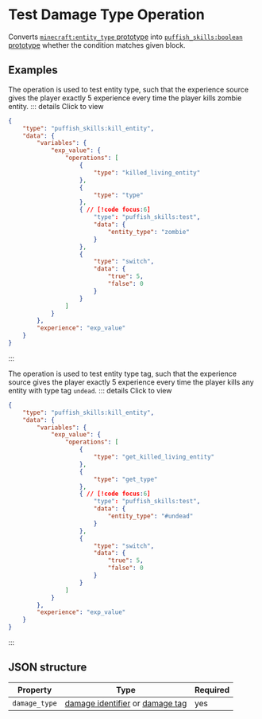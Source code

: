 # Test Damage Type Operation

Converts [`minecraft:entity_type` prototype](/creators/configuration/calculations/prototypes/built-in/entity-type) into [`puffish_skills:boolean` prototype](/creators/configuration/calculations/prototypes/built-in/boolean) whether the condition matches given block.

## Examples

The operation is used to test entity type, such that the experience source gives the player exactly 5 experience every time the player kills zombie entity.
::: details Click to view
```json
{
	"type": "puffish_skills:kill_entity",
	"data": {
		"variables": {
			"exp_value": {
				"operations": [
					{
						"type": "killed_living_entity"
					},
					{
						"type": "type"
					},
					{ // [!code focus:6]
						"type": "puffish_skills:test",
						"data": {
							"entity_type": "zombie"
						}
					},
					{
						"type": "switch",
						"data": {
							"true": 5,
							"false": 0
						}
					}
				]
			}
		},
		"experience": "exp_value"
	}
}
```
:::

The operation is used to test entity type tag, such that the experience source gives the player exactly 5 experience every time the player kills any entity with type tag `undead`.
::: details Click to view
```json
{
	"type": "puffish_skills:kill_entity",
	"data": {
		"variables": {
			"exp_value": {
				"operations": [
					{
						"type": "get_killed_living_entity"
					},
					{
						"type": "get_type"
					},
					{ // [!code focus:6]
						"type": "puffish_skills:test",
						"data": {
							"entity_type": "#undead"
						}
					},
					{
						"type": "switch",
						"data": {
							"true": 5,
							"false": 0
						}
					}
				]
			}
		},
		"experience": "exp_value"
	}
}
```
:::

## JSON structure

|Property|Type|Required|
|-|-|-|
|`damage_type`|[damage identifier](https://minecraft.wiki/w/Damage_type) or [damage tag](https://minecraft.wiki/w/Tag#Damage_types)|yes|